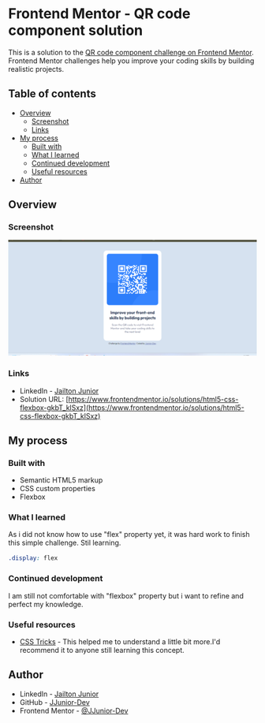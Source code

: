 # Frontend Mentor - QR code component solution

This is a solution to the [QR code component challenge on Frontend Mentor](https://www.frontendmentor.io/challenges/qr-code-component-iux_sIO_H). Frontend Mentor challenges help you improve your coding skills by building realistic projects. 

## Table of contents

- [Overview](#overview)
  - [Screenshot](#screenshot)
  - [Links](#links)
- [My process](#my-process)
  - [Built with](#built-with)
  - [What I learned](#what-i-learned)
  - [Continued development](#continued-development)
  - [Useful resources](#useful-resources)
- [Author](#author)

## Overview

### Screenshot

![](./images/screenshot.png)

### Links

- LinkedIn - [Jailton Junior](https://www.linkedin.com/in/dev-jjunior/)
- Solution URL: [https://www.frontendmentor.io/solutions/html5-css-flexbox-gkbT_klSxz](https://www.frontendmentor.io/solutions/html5-css-flexbox-gkbT_klSxz)

## My process

### Built with

- Semantic HTML5 markup
- CSS custom properties
- Flexbox

### What I learned

As i did not know how to use "flex" property yet, it was hard work to finish this simple challenge. Stil learning.

```css
.display: flex
```

### Continued development

I am still not comfortable with "flexbox" property but i want to refine and perfect my knowledge.

### Useful resources

- [CSS Tricks](https://css-tricks.com/snippets/css/a-guide-to-flexbox/) - This helped me to understand a little bit more.I'd recommend it to anyone still learning this concept.

## Author

- LinkedIn - [Jailton Junior](https://www.linkedin.com/in/dev-jjunior/)
- GitHub - [JJunior-Dev](https://github.com/JJunior-Dev)
- Frontend Mentor - [@JJunior-Dev](https://www.frontendmentor.io/profile/JJunior-Dev)